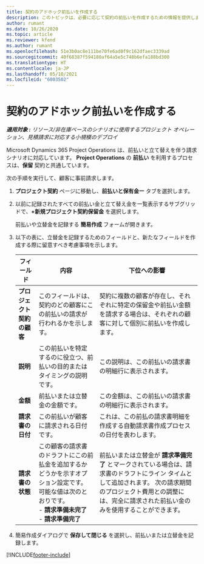 ```yaml
---
title: 契約のアドホック前払いを作成する
description: このトピックは、必要に応じて契約の前払いを作成するための情報を提供します。
author: rumant
ms.date: 10/26/2020
ms.topic: article
ms.reviewer: kfend
ms.author: rumant
ms.openlocfilehash: 51e3b0ac8e111be70fe6ad0f9c162dfaec3339ad
ms.sourcegitcommit: 40f68387f594180af64a5e5c748b6efa188bd300
ms.translationtype: HT
ms.contentlocale: ja-JP
ms.lasthandoff: 05/10/2021
ms.locfileid: "6003502"
---
```

# <a name="creating-an-ad-hoc-advance-on-a-contract"></a>契約のアドホック前払いを作成する

_**適用対象 :** リソース/非在庫ベースのシナリオに使用するプロジェクト オペレーション、見積請求に対応する小規模のデプロイ_

Microsoft Dynamics 365 Project Operations は、前払いと立て替えを伴う請求シナリオに対応しています。 **Project Operations** の **前払い** を利用するプロセスは、**保留** 契約と共通しています。 

次の手順を実行して、顧客に事前請求します。

1. **プロジェクト契約** ページに移動し、**前払いと保有金ー** タブを選択します。
2. 以前に記録されたすべての前払い金と立て替え金を一覧表示するサブグリッドで、**+新規プロジェクト契約保留金** を選択します。 

    前払いや立替金を記録する **簡易作成** フォームが開きます。
    
3. 以下の表に、立替金を記録するためのフィールドと、新たなフィールドを作成する際に留意すべき考慮事項を示します。

    | フィールド | 内容 | 下位への影響 |
    | --- | --- | --- |
    | **プロジェクト契約の顧客** | このフィールドは、契約のどの顧客にこの前払いの請求が行われるかを示します。 | 契約に複数の顧客が存在し、それぞれに特定の保留金や前払い金額を請求する場合は、それぞれの顧客に対して個別に前払いを作成します。 |
    | **説明** | この前払いを特定するのに役立つ、前払いの目的またはタイミングの説明です。 | この説明は、この前払いの請求書の明細行に表示されます。 |
    | **金額** | 前払いまたは立替金の金額です。 | この金額は、この前払いの請求書の明細行に表示されます。 |
    | **請求書の日付** | この前払いが顧客に請求される日付です。 | これは、この前払の請求書明細を作成する自動請求書作成プロセスの日付を表わします。 |
    | **請求書の状態** | この顧客の請求書のドラフトにこの前払金を追加するかどうかを示すオプション設定です。 可能な値は次のとおりです。</br>- **請求準備未完了**</br>- **請求準備完了** | 前払いまたは立替金が **請求準備完了** とマークされている場合は、請求書のドラフトにライン タイムとして追加されます。 次の請求期間のプロジェクト費用との調整には、完全に請求された前払い金のみを使用することができます。 |

4. 簡易作成ダイアログで **保存して閉じる** を選択し、前払いまたは立替金を記録します。


[!INCLUDE[footer-include](../../includes/footer-banner.md)]